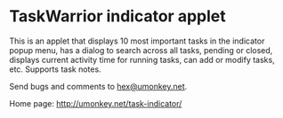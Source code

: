 TaskWarrior indicator applet
============================

This is an applet that displays 10 most important tasks in the
indicator popup menu, has a dialog to search across all tasks,
pending or closed, displays current activity time for running
tasks, can add or modify tasks, etc.  Supports task notes.

Send bugs and comments to <hex@umonkey.net>.

Home page: <http://umonkey.net/task-indicator/>
